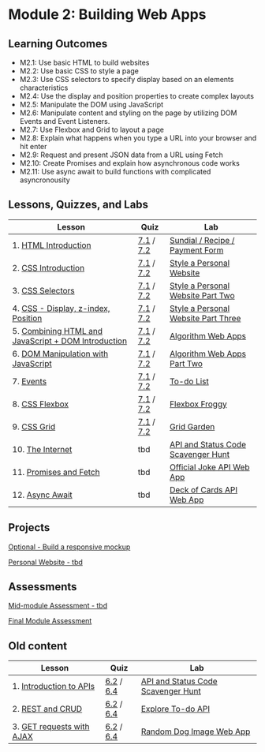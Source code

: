 # Module 2: Building Web Apps

## Learning Outcomes

- M2.1: Use basic HTML to build websites
- M2.2: Use basic CSS to style a page
- M2.3: Use CSS selectors to specify display based on an elements characteristics
- M2.4: Use the display and position properties to create complex layouts
- M2.5: Manipulate the DOM using JavaScript
- M2.6: Manipulate content and styling on the page by utilizing DOM Events and Event Listeners.
- M2.7: Use Flexbox and Grid to layout a page
- M2.8: Explain what happens when you type a URL into your browser and hit enter
- M2.9: Request and present JSON data from a URL using Fetch
- M2.10: Create Promises and explain how asynchronous code works
- M2.11: Use async await to build functions with complicated asyncronousity

## Lessons, Quizzes, and Labs

| Lesson | Quiz | Lab |
| --- | --- | --- |
| 1. [HTML Introduction](./html_introduction_combined) | [7.1](https://canvas.instructure.com/courses/2124167/modules/items/39957493) / [7.2](https://canvas.instructure.com/courses/2447044/modules/items/40167139) | [Sundial / Recipe / Payment Form](https://github.com/joinpursuit/Pursuit-Core-Web-HTML-Introduction-Lab)  |
| 2. [CSS Introduction](./css_intro) | [7.1](https://canvas.instructure.com/courses/2124167/modules/items/39957485) / [7.2](https://canvas.instructure.com/courses/2447044/modules/items/40167146) | [Style a Personal Website](https://github.com/joinpursuit/Pursuit-Core-CSS-Intro-Lab) |
| 3. [CSS Selectors](./css_selectors) | [7.1](https://canvas.instructure.com/courses/2124167/modules/items/39957483) / [7.2](https://canvas.instructure.com/courses/2447044/modules/items/40167152) | [Style a Personal Website Part Two](https://github.com/joinpursuit/Pursuit-Core-CSS-Selectors-Lab) |
| 4. [CSS - Display, z-index, Position](./css_display_position_zind) | [7.1](https://canvas.instructure.com/courses/2124167/modules/items/39957490) / [7.2](https://canvas.instructure.com/courses/2447044/modules/items/40167159) | [Style a Personal Website Part Three](https://github.com/joinpursuit/css_display_position_zindex_exercise) |
| 5. [Combining HTML and JavaScript + DOM Introduction](./dom_1/README.md) | [7.1](https://canvas.instructure.com/courses/2124167/modules/items/39957488) / [7.2](https://canvas.instructure.com/courses/2447044/modules/items/40167716) | [Algorithm Web Apps](https://github.com/joinpursuit/combining-html-and-javascript-plus-dom)
| 6. [DOM Manipulation with JavaScript](./dom_manipulation) | [7.1](https://canvas.instructure.com/courses/2124167/modules/items/39957491) / [7.2](https://canvas.instructure.com/courses/2447044/modules/items/40168174) | [Algorithm Web Apps Part Two](https://github.com/joinpursuit/adding_elements_to_the_dom_lab)
| 7. [Events](./events) | [7.1](https://canvas.instructure.com/courses/2124167/modules/items/39957487) / [7.2](https://canvas.instructure.com/courses/2447044/modules/items/40167719) | [To-do List](https://github.com/joinpursuit/Pursuit-Core-Events-Lab)
| 8. [CSS Flexbox](./css_flexbox) | [7.1](https://canvas.instructure.com/courses/2124167/modules/items/39957489) / [7.2](https://canvas.instructure.com/courses/2447044/modules/items/40167721) | [Flexbox Froggy](https://github.com/joinpursuit/css_flexbox_exercise) |
| 9. [CSS Grid](./css_grid) | [7.1](https://canvas.instructure.com/courses/2124167/quizzes/7049397) / [7.2](https://canvas.instructure.com/courses/2447044/modules/items/40167737) | [Grid Garden](https://github.com/joinpursuit/css_grid_exercise)
| 10. [The Internet](./the_internet) | tbd | [API and Status Code Scavenger Hunt](https://github.com/joinpursuit/Pursuit-Core-Introduction-To-Networking-and-APIs-Lab) |
| 11. [Promises and Fetch](./fetch/README.md) | tbd | [Official Joke API Web App](https://github.com/joinpursuit/-Pursuit-Core-Web-Promises-Fetch-Lab-v2) |
| 12. [Async Await](./axios%2Basync-await) | tbd | [Deck of Cards API Web App](https://github.com/joinpursuit/axios_assignment) |


## Projects

[Optional - Build a responsive mockup](../reassessments/projects/responsive_site.md)

[Personal Website - tbd]() 


## Assessments

[Mid-module Assessment - tbd]()

[Final Module Assessment](https://github.com/joinpursuit/Pursuit-Core-Module-Two-Final-Assessment)

## Old content

| Lesson | Quiz | Lab |
| --- | --- | --- |
| 1. [Introduction to APIs](./api_intro) | [6.2](https://canvas.instructure.com/courses/1605748/quizzes/4245201) / [6.4](https://canvas.instructure.com/courses/1705731/quizzes/4494816) | [API and Status Code Scavenger Hunt](https://github.com/joinpursuit/Pursuit-Core-Introduction-To-Networking-and-APIs-Lab) |
| 2. [REST and CRUD](./restful_apis) | [6.2](https://canvas.instructure.com/courses/1605748/quizzes/4245541) / [6.4](https://canvas.instructure.com/courses/1705731/quizzes/4494817) | [Explore To-do API](https://github.com/joinpursuit/restfulapi_exercise) |
| 3. [GET requests with AJAX](./ajax) | [6.2](https://canvas.instructure.com/courses/1605748/quizzes/4262503) / [6.4](https://canvas.instructure.com/courses/1705731/quizzes/4494813) | [Random Dog Image Web App](https://github.com/joinpursuit/Pursuit-Core-Web-AJAX-Lab) |
